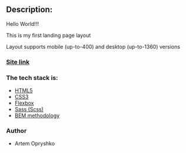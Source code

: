 ## Description:

Hello World!!!

This is my first landing page layout

Layout supports mobile (up-to-400) and desktop (up-to-1360) versions

### [Site link](https://opryshkoartem.github.io/grom-layout1/index.html)

### The tech stack is:

- [HTML5](https://en.wikipedia.org/wiki/HTML5)
- [CSS3](https://en.wikipedia.org/wiki/Cascading_Style_Sheets)
- [Flexbox](https://en.wikipedia.org/wiki/CSS_Flexible_Box_Layout)
- [Sass (Scss)](https://sass-lang.com/)
- [BEM methodology](https://en.bem.info/methodology/)

### Author

- Artem Opryshko
